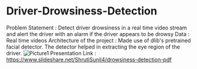 # Driver-Drowsiness-Detection
Problem Statement : Detect driver drowsiness in a real time video stream and alert the driver with an alarm if the driver appears to be drowsy
Data : Real time videos
Architecture of the project : Made use of dlib's pretrained facial detector. The detector helped in extracting the eye region of the driver. 
![Picture1](https://user-images.githubusercontent.com/59728157/105459991-25518b80-5cb1-11eb-9532-e4e9916adde4.png)
Presentation Link : https://www.slideshare.net/ShrutiSunil4/drowsiness-detection-pdf
